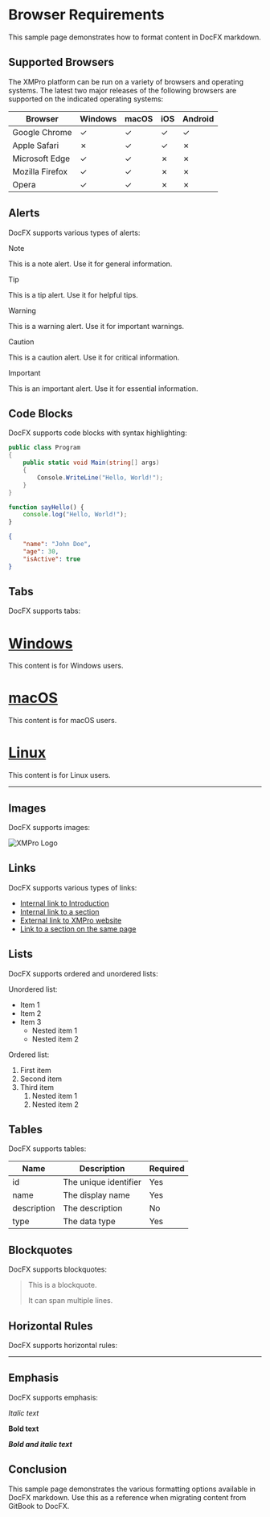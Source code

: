 # Browser Requirements

This sample page demonstrates how to format content in DocFX markdown.

## Supported Browsers

The XMPro platform can be run on a variety of browsers and operating systems. The latest two major releases of the following browsers are supported on the indicated operating systems:

| Browser | Windows | macOS | iOS | Android |
|---------|---------|-------|-----|---------|
| Google Chrome | ✓ | ✓ | ✓ | ✓ |
| Apple Safari | ✗ | ✓ | ✓ | ✗ |
| Microsoft Edge | ✓ | ✓ | ✗ | ✗ |
| Mozilla Firefox | ✓ | ✓ | ✗ | ✗ |
| Opera | ✓ | ✓ | ✗ | ✗ |

## Alerts

DocFX supports various types of alerts:

> [!NOTE]
> This is a note alert. Use it for general information.

> [!TIP]
> This is a tip alert. Use it for helpful tips.

> [!WARNING]
> This is a warning alert. Use it for important warnings.

> [!CAUTION]
> This is a caution alert. Use it for critical information.

> [!IMPORTANT]
> This is an important alert. Use it for essential information.

## Code Blocks

DocFX supports code blocks with syntax highlighting:

```csharp
public class Program
{
    public static void Main(string[] args)
    {
        Console.WriteLine("Hello, World!");
    }
}
```

```javascript
function sayHello() {
    console.log("Hello, World!");
}
```

```json
{
    "name": "John Doe",
    "age": 30,
    "isActive": true
}
```

## Tabs

DocFX supports tabs:

# [Windows](#tab/windows)

This content is for Windows users.

# [macOS](#tab/macos)

This content is for macOS users.

# [Linux](#tab/linux)

This content is for Linux users.

***

## Images

DocFX supports images:

![XMPro Logo](../images/xmpro-logo.png)

## Links

DocFX supports various types of links:

- [Internal link to Introduction](../introduction.md)
- [Internal link to a section](../concepts/data-stream/index.md)
- [External link to XMPro website](https://xmpro.com/)
- [Link to a section on the same page](#supported-browsers)

## Lists

DocFX supports ordered and unordered lists:

Unordered list:
- Item 1
- Item 2
- Item 3
  - Nested item 1
  - Nested item 2

Ordered list:
1. First item
2. Second item
3. Third item
   1. Nested item 1
   2. Nested item 2

## Tables

DocFX supports tables:

| Name | Description | Required |
|------|-------------|----------|
| id | The unique identifier | Yes |
| name | The display name | Yes |
| description | The description | No |
| type | The data type | Yes |

## Blockquotes

DocFX supports blockquotes:

> This is a blockquote.
> 
> It can span multiple lines.

## Horizontal Rules

DocFX supports horizontal rules:

---

## Emphasis

DocFX supports emphasis:

*Italic text*

**Bold text**

***Bold and italic text***

## Conclusion

This sample page demonstrates the various formatting options available in DocFX markdown. Use this as a reference when migrating content from GitBook to DocFX.

